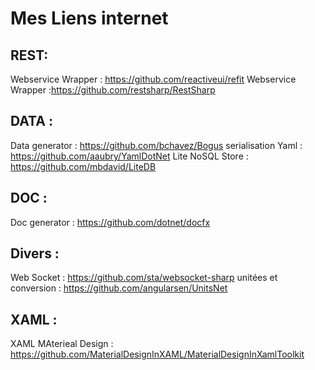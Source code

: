 # Mes Liens internet

## REST:
Webservice Wrapper : https://github.com/reactiveui/refit
Webservice Wrapper :https://github.com/restsharp/RestSharp

## DATA :
Data generator : https://github.com/bchavez/Bogus
serialisation Yaml : https://github.com/aaubry/YamlDotNet
Lite NoSQL Store : https://github.com/mbdavid/LiteDB

## DOC :
Doc generator : https://github.com/dotnet/docfx

## Divers :
Web Socket : https://github.com/sta/websocket-sharp
unitées et conversion : https://github.com/angularsen/UnitsNet

## XAML :
XAML MAterieal Design : https://github.com/MaterialDesignInXAML/MaterialDesignInXamlToolkit


